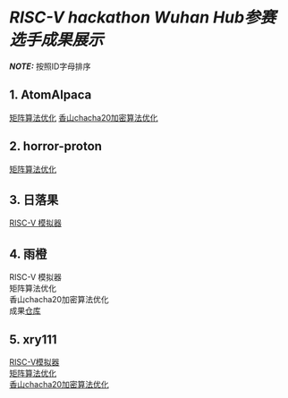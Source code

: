 # *RISC-V hackathon Wuhan Hub参赛选手成果展示*
**_NOTE:_** 按照ID字母排序
## **1. AtomAlpaca**
[矩阵算法优化](https://github.com/AtomAlpaca/matrix-mul)
[香山chacha20加密算法优化](https://github.com/AtomAlpaca/chacha20-xiangshan)

## **2. horror-proton**
[矩阵算法优化](https://github.com/horror-proton/matrix-multiplication-zvl256b/blob/master/solution.hpp)
## **3. 日落果**
[RISC-V 模拟器](https://github.com/purofle/riscv-hackathon)
## **4. 雨橙**
RISC-V 模拟器   
矩阵算法优化   
香山chacha20加密算法优化   
成果[仓库](https://github.com/yyc001/RVI-hackathon)
## **5. xry111**
[RISC-V模拟器](https://github.com/xry111/rv32i-emu)   
[矩阵算法优化](https://github.com/xry111/rv-matrix)   
[香山chacha20加密算法优化](https://github.com/xry111/chacha20-xiangshan)   
